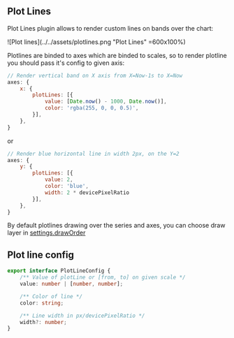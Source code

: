 ## Plot Lines

Plot Lines plugin allows to render custom lines on bands over the chart:

![Plot lines](../../assets/plotlines.png "Plot Lines" =600x100%)

Plotlines are binded to axes which are binded to scales, so to render plotline you should pass it's config to given axis:

```js
// Render vertical band on X axis from X=Now-1s to X=Now
axes: {
    x: {
        plotLines: [{
            value: [Date.now() - 1000, Date.now()],
            color: 'rgba(255, 0, 0, 0.5)',
        }],
    },
}
```

or

```js
// Render blue horizontal line in width 2px, on the Y=2
axes: {
    y: {
        plotLines: [{
            value: 2,
            color: 'blue',
            width: 2 * devicePixelRatio
        }],
    },
}
```

By default plotlines drawing over the series and axes, you can choose draw layer in [settings.drawOrder](../api/settings.md#drawOrder)

## Plot line config

```ts
export interface PlotLineConfig {
    /** Value of plotLine or [from, to] on given scale */
    value: number | [number, number];

    /** Color of line */
    color: string;

    /** Line width in px/devicePixelRatio */
    width?: number;
}
```
